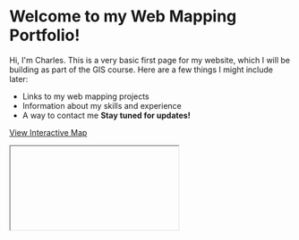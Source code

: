 # Welcome to my Web Mapping Portfolio!
Hi, I'm Charles.
This is a very basic first page for my website, which I will be building as part of the GIS course.
Here are a few things I might include later:
* Links to my web mapping projects
* Information about my skills and experience
* A way to contact me
**Stay tuned for updates!**

[View Interactive Map](https://www.google.com/maps/d/u/0/)

<iframe><!-- Add script to the <head> of your page to load the embeddable map component -->
<script type="module" src="https://js.arcgis.com/embeddable-components/4.32/arcgis-embeddable-components.esm.js"></script>
<!-- Add custom element to <body> of your page -->
 <arcgis-embedded-map style="height:600px;width:700px;" item-id="abdeba1fb1ff4e56b5e72c1cb1cbc062" theme="dark" heading-enabled legend-enabled portal-url="https://sdsugeo.maps.arcgis.com" ></arcgis-embedded-map> </iframe>

